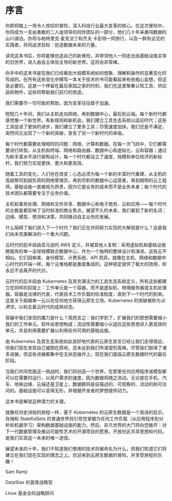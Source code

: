 # 序言

你即将踏上一场令人惊叹的冒险，深入科技行业最大变革的核心。在这次冒险中，你将成为一支由勇敢的二人组领导的同伴团队的一部分，他们几十年来勇闯数据的山川湖泊。你将与帕特里克·麦克法丁和杰夫·卡彭特一同旅行，以及一群有远见的实践者，共同追求目标：创造数据未来的力量。

读完这本书后，你将能够创造自己的新冒险，并带领他人一同走出由基础设施主导的旧世界，进入由自主体验主导的新世界。这将会非常棒。

你手中的这本书是在我们已经看到大规模系统如何想象、理解和操作的显著变化时写成的。在所有这些变化中撰写一本关于技术的书可能看起来有些痴心妄想，但这是必要的。这是一个停留在最后家园之家的时刻，我们在这里聚集认知工具、供应品和物件，这些将帮助我们前行的旅途。

我们需要尽一切可能的帮助，因为变革往往趋于加速。

短短几十年间，我们从主机走向网络，再到数据中心，最后到云端。每个新时代都感觉像一个新世界，有新规则和新机会。我们建立工具生态系统以适应时代；这些工具促进了更快的进步，我们建立了更多工具；尽管速度加快，我们还是不满足，突然间又出现了一个新的突破，宣告了另一个新时代的来临。

每个时代都需要处理相同的问题：网络、计算和数据。在每一次飞跃中，它们都需要进行转型。从主机和终端、网络和路由器、数据中心和虚拟化、云和容器；通过为新丰富水平进行架构设计，每一个时代都设立了速度、规模和单位经济的新标杆。我们努力实现更快、更大和更高效。

随着工具的变化，人们也在改变；心态必须为每一个新的丰富时代重建，从主机的高级祭司到超负荷的网络管理员，再到尽职的数据中心运营者，再到精明的云工程师。基础设施一直被视为昂贵，因为它是业务的成本而不是业务本身；每个时代的技术团队都需要专注于业务价值。

主机和事务处理、网络和文件共享、数据中心和电子商务、云和应用——每个时代的北极星都反映了当时标准的商业焦点。展望不久的未来，我们看到了新的名词：边缘、模型、预测和决策，共同推动自主业务的发展。

什么阻碍了我们进入下一个时代？我们正在共同努力实现的大解锁是什么？这是我们尚未完美解决的一个重大问题。

云时代的前半段由亚马逊的 AWS 定义，并被其他人复制：采用虚拟机和基础设施微服务的单一全球规模联合数据中心，作为一个独特的整体设计和演进。这些云不相似。它们因审美、身份模型、计费系统、API 而异。就像在主机、网络和数据中心时代的开端一样，每个云堆栈都是垂直集成的。这种锁定提供了极大的效用，却永远不会离开的代价。

云时代的后半段由 Kubernetes 及其充满活力的工具生态系统定义，所有这些都建立在同样的前提上：工作单元是一个容器，而不是虚拟机、物理服务器或主机处理器。容器是法律的代表，代表技术工作负载的标准粒度，直到下一个时代的到来。这是关于超越单一云以在任何地方获得云原生立场。Kubernetes 的突破被称为*云原生*，以标志着云时代的成熟状态。

容器中我们发现的魔力是什么？简而言之：我们学到了，扩展我们的思想需要缩小我们的工作单元。软件由思想构成；流动性需要缩小以适应这些思想进入更高效的单元，并且利用需要扩展以利用任何可用的基础设施。

由 Kubernetes 及其生态系统如此良好地代表的云原生宣言已经让我们走得很远，但我们现在发现自己被困在原地，还未达到我们所渴望的高峰。尽管我们取得了诸多进展，但这些进展都集中在无状态操作上。现在我们面临云原生数据时代的最后阶段。

当我们共同克服这一挑战时，我们将创造一个世界，在那里任何应用程序或模型都可以在需要时运行，以用户需求的速度，因为数据将随之流动。无论是在手机、汽车、地铁边缘、云端还是卫星上，数据都将是自描述的、可观察的、流动的和可访问的。基础设施可以变得无形，并根据开发者的梦想提供动力。

这本书是解锁这种潜力的关键。

就像任何史诗般的旅程一样，基于 Kubernetes 的云原生数据是一个渐进的启示。存储和 StatefulSets 的普通世界将引导您掌握为任何工作负载（从应用程序到分析和机器学习）架构数据基础设施的能力。然后，非凡世界的大门将向您敞开：对下一代数据管理及推动可能性艺术的开源项目的愿景。开放社区共享思想和代码，是我们实现这一未来的唯一途径。

展望未来的十年，我们不知道我们使用的技术将被命名为什么，但我们知道它们将建立在我们现在实现的理念之上。欢迎来到云原生数据的冒险，并享受旅程的乐趣！

Sam Ramji

DataStax 的首席战略官

Linux 基金会的战略顾问
